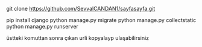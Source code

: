 git clone https://github.com/SevvalCANDAN1/sayfasayfa.git 

pip install django
python manage.py migrate
python manage.py collectstatic
python manage.py runserver 

üstteki komuttan sonra çıkan urli kopyalayp ulaşabilirsiniz
